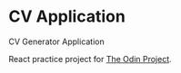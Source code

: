 # CV Application

CV Generator Application 

React practice project for [The Odin Project](https://www.theodinproject.com/).
